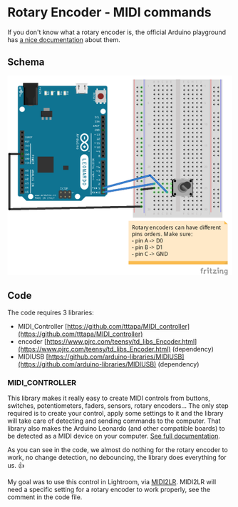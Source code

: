 # Rotary Encoder - MIDI commands

If you don't know what a rotary encoder is, the official Arduino playground has [a nice documentation](http://playground.arduino.cc/Main/RotaryEncoders) about them.

## Schema

![Schema](schema.png)

## Code

The code requires 3 libraries:
* MIDI_Controller [https://github.com/tttapa/MIDI_controller](https://github.com/tttapa/MIDI_controller)
* encoder [https://www.pjrc.com/teensy/td_libs_Encoder.html](https://www.pjrc.com/teensy/td_libs_Encoder.html) (dependency)
* MIDIUSB [https://github.com/arduino-libraries/MIDIUSB](https://github.com/arduino-libraries/MIDIUSB) (dependency)

### MIDI_CONTROLLER

This library makes it really easy to create MIDI controls from buttons, switches, potentiometers, faders, sensors, rotary encoders... The only step required is to create your control, apply some settings to it and the library will take care of detecting and sending commands to the computer. That library also makes the Arduino Leonardo (and other compatible boards) to be detected as a MIDI device on your computer. [See full documentation](https://github.com/tttapa/MIDI_controller/wiki/Library-documentation).

As you can see in the code, we almost do nothing for the rotary encoder to work, no change detection, no debouncing, the library does everything for us. 👍

My goal was to use this control in Lightroom, via [MIDI2LR](https://github.com/rsjaffe/MIDI2LR). MIDI2LR will need a specific setting for a rotary encoder to work properly, see the comment in the code file.